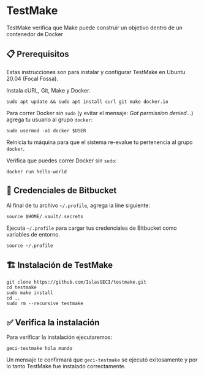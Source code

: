 # TestMake

TestMake verifica que Make puede construir un objetivo dentro de un contenedor de Docker

## 📋 Prerequisitos

Estas instrucciones son para instalar y configurar TestMake en Ubuntu 20.04 (Focal Fossa).

Instala cURL, Git, Make y Docker.

```shell
sudo apt update && sudo apt install curl git make docker.io
```

Para correr Docker sin `sudo` (y evitar el mensaje: _Got permission denied..._) agrega tu usuario al
grupo `docker`:

```shell
sudo usermod -aG docker $USER
```

Reinicia tu máquina para que el sistema re-evalue tu pertenencia al grupo `docker`.

Verifica que puedes correr Docker sin `sudo`:

```shell
docker run hello-world
```
## 🛂 Credenciales de Bitbucket

Al final de tu archivo `~/.profile`, agrega la líne siguiente:

```shell
source $HOME/.vault/.secrets
```

Ejecuta `~/.profile` para cargar tus credenciales de Bitbucket como variables de entorno.

```shell
source ~/.profile
```

## 🏗️ Instalación de TestMake

```shell
git clone https://github.com/IslasGECI/testmake.git
cd testmake
sudo make install
cd ..
sudo rm --recursive testmake
```

## ✅ Verifica la instalación

Para verificar la instalación ejecutaremos:

```shell
geci-testmake hola mundo
```

Un mensaje te confirmará que `geci-testmake` se ejecutó exitosamente y por lo tanto TestMake fue
instalado correctamente.
